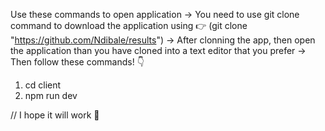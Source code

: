 Use these commands to open application
-> You need to use git clone command to download the application using 👉  (git clone "https://github.com/Ndibale/results")
-> After clonning the app, then open the application than you have cloned into a text editor that you prefer
-> Then follow these commands! 👇
1. cd client
2. npm run dev

// I hope it will work 👏

 






 <!-- CHALLENGES THAT I FACED AND SOLUTIONS THAT I MADE
 The problem that i face during fetching data was cors policy, but i resolved it by allowing cors origin to all, then it worked fine to me -->
